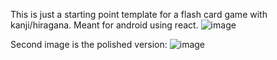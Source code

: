 This is just a starting point template for a flash card game with kanji/hiragana. Meant for android using react. ![image](https://github.com/user-attachments/assets/96e4cf1f-4c04-4d66-89c4-9839f43461d2)

Second image is the polished version: ![image](https://github.com/user-attachments/assets/615339dc-da16-4493-be25-b209750f0e25)
